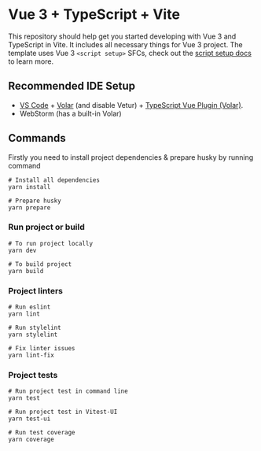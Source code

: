 # Vue 3 + TypeScript + Vite

This repository should help get you started developing with Vue 3 and TypeScript in Vite. It includes all necessary things for Vue 3 project. The template uses Vue 3 `<script setup>` SFCs, check out the [script setup docs](https://v3.vuejs.org/api/sfc-script-setup.html#sfc-script-setup) to learn more.

## Recommended IDE Setup

- [VS Code](https://code.visualstudio.com/) + [Volar](https://marketplace.visualstudio.com/items?itemName=Vue.volar) (and disable Vetur) + [TypeScript Vue Plugin (Volar)](https://marketplace.visualstudio.com/items?itemName=Vue.vscode-typescript-vue-plugin).
- WebStorm (has a built-in Volar)

## Commands

Firstly you need to install project dependencies & prepare husky by running command

```shell
# Install all dependencies
yarn install

# Prepare husky
yarn prepare
```

### Run project or build
```shell
# To run project locally
yarn dev

# To build project
yarn build
```

### Project linters
```shell
# Run eslint
yarn lint

# Run stylelint
yarn stylelint

# Fix linter issues
yarn lint-fix
```

### Project tests
```shell
# Run project test in command line
yarn test

# Run project test in Vitest-UI
yarn test-ui

# Run test coverage
yarn coverage
```
